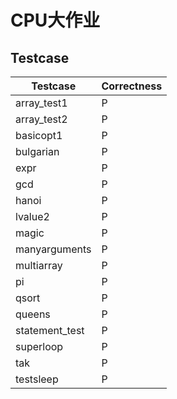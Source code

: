 #  CPU大作业

## Testcase

| Testcase       | Correctness |
| -------------- | ----------- |
| array_test1    | P           |
| array_test2    | P           |
| basicopt1      | P           |
| bulgarian      | P           |
| expr           | P           |
| gcd            | P           |
| hanoi          | P           |
| lvalue2        | P           |
| magic          | P           |
| manyarguments  | P           |
| multiarray     | P           |
| pi             | P           |
| qsort          | P           |
| queens         | P           |
| statement_test | P           |
| superloop      | P           |
| tak            | P           |
| testsleep      | P           |